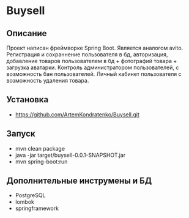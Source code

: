 # Buysell

## Описание 
Проект написан фреймворке Spring Boot. Является аналогом avito.
Регистрация и сохраннение пользователя в бд, авторизация, добавление товаров пользователем в бд + фотографий товара + загрузка аватарки. Контроль администратором пользователей, с возможность бан пользователей. Личный кабинет пользователя с возможность удаления товара.

## Установка
- https://github.com/ArtemKondratenko/Buysell.git

## Запуск
- mvn clean package
- java -jar target/buysell-0.0.1-SNAPSHOT.jar
- mvn spring-boot:run

## Дополнительные инструмены и БД
- PostgreSQL
- lombok
- springframework